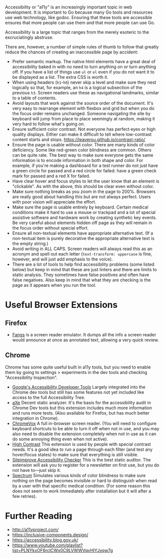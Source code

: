 Accessibility or "a11y" is an increasingly important topic in web development. It is important to Go because many Go tools and resources use web technology, like godoc. Ensuring that these tools are accessible ensures that more people can use them and that more people can use Go.

Accessibility is a large topic that ranges from the merely esoteric to the excruciatingly abstruse.

There are, however, a number of simple rules of thumb to follow that greatly reduce the chances of creating an inaccessible page by accident:
- Prefer semantic markup. The native html elements have a great deal of accessibility baked in with no need to turn anything on or turn anything off. If you have a list of things use `ul` or `ol` even if you do not want it to be displayed as a list. The extra CSS is worth it.
- When using headers (`h1`-`h6`) never skip a level and make sure they nest logically so that, for example, an `h4` is a logical subsection of the previous `h3`. Screen readers use these as navigational landmarks, similar to a table of contents.
- Avoid layouts that work against the source order of the document. It's very easy to rearrange element with flexbox and grid but when you do the focus order remains unchanged. Someone navigating the site by keyboard will jump from place to place seemingly at random, making it very hard to follow what's going on.
- Ensure sufficient color contrast. Not everyone has perfect eyes or high quality displays. Either can make it difficult to tell where low-contrast content starts and stops. https://leaverou.github.io/contrast-ratio/
- Ensure the page is usable without color. There are many kinds of color deficiency. Some like red-green color blindness are common. Others can be quite rate. The best way to make sure everyone gets the same information is to encode information in both shape and color. For example, if you're making a dashboard for a test runner do not just have a green circle for passed and a red circle for failed: have a green check mark for passed and a red X for failed.
- Have clear hover and focus styles to let the user know that an element is "clickable". As with the above, this should be clear even without color.
- Make sure nothing breaks as you zoom in the page to 200%. Browsers are really good about handling this but are not always perfect. Users with poor vision will appreciate the effort.
- Make sure the page is usable entirely by keyboard. Certain medical conditions make it hard to use a mouse or trackpad and a lot of special assistive software and hardware work by creating synthetic key events. Be very careful about elements hidden off page as they will remain in the focus order without special effort.
- Ensure all non-textual elements have appropriate alternative text. (If a non-textual item is purely decorative the appropriate alternative text is the empty string.)
- Avoid writing in ALL CAPS. Screen readers will always read this as an acronym and spell out each letter (`text-transform: uppercase` is fine, however, and will just add emphasis to the voice).
- There are a lot of tools to help find accessibility problems (some listed below) but keep in mind that these are just linters and there are limits to static analysis. They sometimes have false positives and often have false negatives. Also keep in mind that what they are checking is the page as it appears when you run the tool.

# Useful Browser Extensions

## Firefox

- [Fangs](https://addons.mozilla.org/en-US/firefox/addon/fangs-screen-reader-emulator/) is a screen reader emulator. It dumps all the info a screen reader would announce at once as annotated text, allowing a very quick review.

## Chrome

Chrome has some quite useful built in a11y tools, but you need to enable them by going to settings > experiments in the dev tools and checking "Accessibility Inspection". 

- [Google's Accessibility Developer Tools](https://chrome.google.com/webstore/detail/accessibility-developer-t/fpkknkljclfencbdbgkenhalefipecmb) Largely integrated into the Chrome dev tools but still has some features not yet included like access to the full Accessibility Tree.
- [aXe](https://chrome.google.com/webstore/detail/axe/lhdoppojpmngadmnindnejefpokejbdd) Decent static analyzer. It's the basis for the accessibility audit in Chrome Dev tools but this extension includes much more information and runs more tests. (Also available for Firefox, but has much better integration in Chrome).
- [ChromeVox](https://chrome.google.com/webstore/detail/chromevox/kgejglhpjiefppelpmljglcjbhoiplfn) A full in-browser screen reader. (You will need to configure keyboard shortcuts to be able to turn it off when not in use, and you may also need to disable the extension completely when not in use as it can do some annoying thing even when not active).
- [High Contrast](https://chrome.google.com/webstore/detail/high-contrast/djcfdncoelnlbldjfhinnjlhdjlikmph) This extension is used by people with special contrast needs. It's a good idea to run a page through each filter (and test any hover/focus states) to make sure that everything is still visible.
- [Siteimprove Accessibility Checker](https://chrome.google.com/webstore/detail/siteimprove-accessibility/efcfolpjihicnikpmhnmphjhhpiclljc) This is the best static auditor. The extension will ask you to register for a newsletter on first use, but you do not have to—just skip it.
- [Spectrum](https://chrome.google.com/webstore/detail/spectrum/ofclemegkcmilinpcimpjkfhjfgmhieb) Simulates various kinds of color blindness to make sure nothing on the page becomes invisible or hard to distinguish when read by a user with that specific medical condition. (For some reason this does not seem to work immediately after installation but it will after a few retries).

# Further Reading
- http://a11yproject.com/
- https://inclusive-components.design/
- https://accessibility.blog.gov.uk/
- https://www.youtube.com/playlist?list=PLNYkxOF6rcICWx0C9LVWWVqvHlYJyqw7g